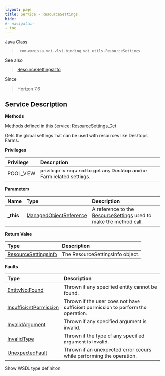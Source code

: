 ```yaml
---
layout: page
title: Service - ResourceSettings
hide:
#- navigation
- toc
---
```








Java Class
> ` com.omnissa.vdi.vlsi.binding.vdi.utils.ResourceSettings`

See also
> [ResourceSettingsInfo](vdi.utils.ResourceSettings.ResourceSettingsInfo.md)

Since
> Horizon 7.6





## Service Description

**Methods**

Methods defined in this Service:
ResourceSettings_Get




Gets the global settings that can be used with resources like Desktops, Farms.

**Privileges**

Privilege | Description
:---|:---
POOL_VIEW|  privilege is required to get any Desktop and/or Farm related settings.



**Parameters**

 Name | Type | Description
:---|:---|:---
**_this**| [ManagedObjectReference](vmodl.ManagedObjectReference.md)|  A reference to the [ResourceSettings](vdi.utils.ResourceSettings.md) used to make the method call.



**Return Value**

Type | Description
:---|:---
[ResourceSettingsInfo](vdi.utils.ResourceSettings.ResourceSettingsInfo.md)| The ResourceSettingsInfo object.



**Faults**

Type | Description
:---|:---
[EntityNotFound](vdi.fault.EntityNotFound.md)| Thrown if any specified entity cannot be found.
[InsufficientPermission](vdi.fault.InsufficientPermission.md)| Thrown if the user does not have sufficient permission to perform the operation.
[InvalidArgument](vdi.fault.InvalidArgument.md)| Thrown if any specified argument is invalid.
[InvalidType](vdi.fault.InvalidType.md)| Thrown if the type of any specified argument is invalid.
[UnexpectedFault](vdi.fault.UnexpectedFault.md)| Thrown if an unexpected error occurs while performing the operation.

Show WSDL type definition












 
